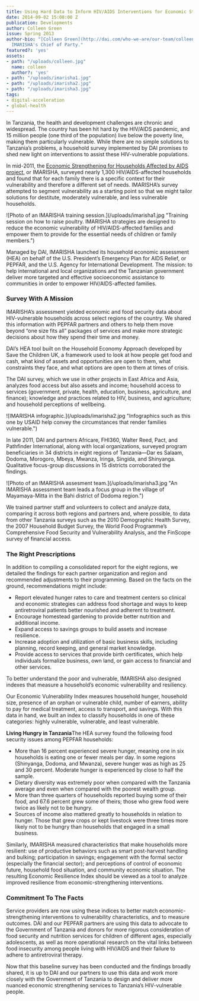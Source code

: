 ```yaml
---
title: Using Hard Data to Inform HIV/AIDS Interventions for Economic Strengthening
date: 2014-09-02 15:08:00 Z
publication: Developments
author: Colleen Green
issue: Spring 2013
author-bio: "[Colleen Green](http://dai.com/who-we-are/our-team/colleen-green) is
  IMARISHA's Chief of Party."
featured?: 'yes'
assets:
- path: "/uploads/colleen.jpg"
  name: colleen
  author?: 'yes'
- path: "/uploads/imarisha1.jpg"
- path: "/uploads/imarisha2.jpg"
- path: "/uploads/imarisha3.jpg"
tags:
- digital-acceleration
- global-health
---
```


<p>In Tanzania, the health and development challenges are chronic and widespread. The country has been hit hard by the HIV/AIDS pandemic, and 15 million people (one third of the population) live below the poverty line, making them particularly vulnerable. While there are no simple solutions to Tanzania’s problems, a household survey implemented by DAI promises to shed new light on interventions to assist these HIV-vulnerable populations.</p>


  
  <p>In mid-2011, the <a href="http://dai.com/our-work/projects/tanzania%E2%80%94economic-strenghthening-households-affected-aids-imarisha">Economic Strengthening for Households Affected by AIDS project</a>, or IMARISHA, surveyed nearly 1,300 HIV/AIDS-affected households and found that for each family there is a specific context for their vulnerability and therefore a different set of needs. IMARISHA’s survey attempted to segment vulnerability as a starting point so that we might tailor solutions for destitute, moderately vulnerable, and less vulnerable households.</p>
  ![Photo of an IMARISHA training session.](/uploads/imarisha1.jpg "Training session on how to raise poultry. IMARISHA strategies are designed to reduce the economic vulnerability of HIV/AIDS-affected families and empower them to provide for the essential needs of children or family members.") 
  <p>Managed by DAI, IMARISHA launched its household economic assessment (HEA) on behalf of the U.S. President’s Emergency Plan for AIDS Relief, or PEPFAR, and the U.S. Agency for International Development. The mission: to help international and local organizations and the Tanzanian government deliver more targeted and effective socioeconomic assistance to communities in order to empower HIV/AIDS-affected families.</p>
  <h3>Survey With A Mission</h3>
  <p>IMARISHA’s assessment yielded economic and food security data about HIV-vulnerable households across select regions of the country. We shared this information with PEPFAR partners and others to help them move beyond “one size fits all” packages of services and make more strategic decisions about how they spend their time and money.</p>
  <p>DAI’s HEA tool built on the Household Economy Approach developed by Save the Children UK, a framework used to look at how people get food and cash, what kind of assets and opportunities are open to them, what constraints they face, and what options are open to them at times of crisis.</p>
  <p>The DAI survey, which we use in other projects in East Africa and Asia, analyzes food access but also assets and income; household access to services (government, private, health, education, business, agriculture, and finance); knowledge and practices related to HIV, business, and agriculture; and household perceptions of wellbeing.</p>
    ![IMARISHA infographic.](/uploads/imarisha2.jpg "Infographics such as this one by USAID help convey the circumstances that render families vulnerable.") 
  <p>In late 2011, DAI and partners Africare, FHI360, Walter Reed, Pact, and Pathfinder International, along with local organizations, surveyed program beneficiaries in 34 districts in eight regions of Tanzania—Dar es Salaam, Dodoma, Morogoro, Mbeya, Mwanza, Iringa, Singida, and Shinyanga. Qualitative focus-group discussions in 15 districts corroborated the findings.</p>
  ![Photo of an IMARISHA assesment team.](/uploads/imarisha3.jpg "An IMARISHA assessment team leads a focus group in the village of Mayamaya-Mitta in the Bahi district of Dodoma region.") 
  <p>We trained partner staff and volunteers to collect and analyze data, comparing it across both regions and partners and, where possible, to data from other Tanzania surveys such as the 2010 Demographic Health Survey, the 2007 Household Budget Survey, the World Food Programme’s Comprehensive Food Security and Vulnerability Analysis, and the FinScope survey of financial access.</p>
  <h3>The Right Prescriptions</h3>
  <p>In addition to compiling a consolidated report for the eight regions, we detailed the findings for each partner organization and region and recommended adjustments to their programming. Based on the facts on the ground, recommendations might include:</p>
  <ul>
    <li>Report elevated hunger rates to care and treatment centers so clinical and economic strategies can address food shortage and ways to keep antiretroviral patients better nourished and adherent to treatment.</li>
    <li>Encourage homestead gardening to provide better nutrition and additional income.</li>
    <li>Expand access to savings groups to build assets and increase resilience.</li>
    <li>Increase adoption and utilization of basic business skills, including planning, record keeping, and general market knowledge.</li>
    <li>Provide access to services that provide birth certificates, which help individuals formalize business, own land, or gain access to financial and other services.</li>
  </ul>
  <p>To better understand the poor and vulnerable, IMARISHA also designed indexes that measure a household’s economic vulnerability and resiliency.</p>
  <p>Our Economic Vulnerability Index measures household hunger, household size, presence of an orphan or vulnerable child, number of earners, ability to pay for medical treatment, access to transport, and savings. With this data in hand, we built an index to classify households in one of these categories: highly vulnerable, vulnerable, and least vulnerable.</p>
  <aside><strong>Living Hungry in Tanzania</strong>The HEA survey found the following food security issues among PEPFAR households:
  <ul>
    <li>More than 16 percent experienced severe hunger, meaning one in six households is eating one or fewer meals per day. In some regions (Shinyanga, Dodoma, and Mwanza), severe hunger was as high as 25 and 30 percent. Moderate hunger is experienced by close to half the sample.</li>
    <li>Dietary diversity was extremely poor when compared with the Tanzania average and even when compared with the poorest wealth group.</li>
    <li>More than three quarters of households reported buying some of their food, and 67.6 percent grew some of theirs; those who grew food were twice as likely not to be hungry.</li>
    <li>Sources of income also mattered greatly to households in relation to hunger. Those that grew crops or kept livestock were three times more likely not to be hungry than households that engaged in a small business.</li>
  </ul>
</aside>
  <p>Similarly, IMARISHA measured characteristics that make households more resilient: use of productive behaviors such as smart post-harvest handling and bulking; participation in savings; engagement with the formal sector (especially the financial sector); and perceptions of control of economic future, household food situation, and community economic situation. The resulting Economic Resilience Index should be viewed as a tool to analyze improved resilience from economic-strengthening interventions.</p>
  <h3>Commitment To The Facts</h3>
  <p>Service providers are now using these indices to better match economic-strengthening interventions to vulnerability characteristics, and to measure outcomes. DAI and our PEPFAR partners are using this data to advocate to the Government of Tanzania and donors for more rigorous consideration of food security and nutrition services for children of different ages, especially adolescents, as well as more operational research on the vital links between food insecurity among people living with HIV/AIDS and their failure to adhere to antiretroviral therapy.</p>
  <p>Now that this baseline survey has been conducted and the findings broadly shared, it is up to DAI and our partners to use this data and work more closely with the Government of Tanzania to design and deliver more nuanced economic strengthening services to Tanzania’s HIV-vulnerable people.</p>
